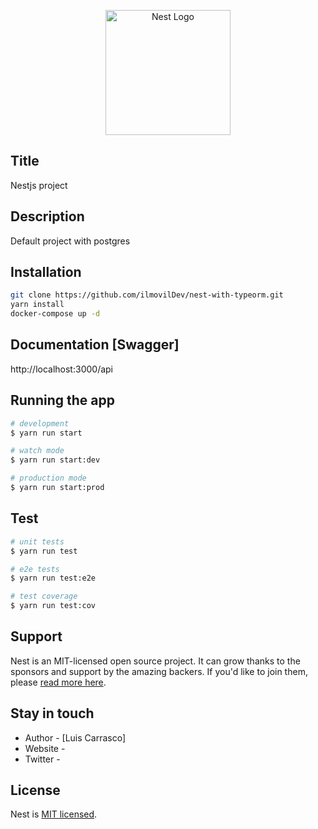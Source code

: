 <p align="center">
  <a href="http://nestjs.com/" target="blank"><img src="https://nestjs.com/img/logo-small.svg" width="200" alt="Nest Logo" /></a>
</p>

## Title

Nestjs project

## Description

Default project with postgres

## Installation

```bash
git clone https://github.com/ilmovilDev/nest-with-typeorm.git
yarn install
docker-compose up -d
```

## Documentation [Swagger]

http://localhost:3000/api

## Running the app

```bash
# development
$ yarn run start

# watch mode
$ yarn run start:dev

# production mode
$ yarn run start:prod
```

## Test

```bash
# unit tests
$ yarn run test

# e2e tests
$ yarn run test:e2e

# test coverage
$ yarn run test:cov
```

## Support

Nest is an MIT-licensed open source project. It can grow thanks to the sponsors and support by the amazing backers. If you'd like to join them, please [read more here](https://docs.nestjs.com/support).

## Stay in touch

- Author - [Luis Carrasco]
- Website - 
- Twitter - 

## License

Nest is [MIT licensed](LICENSE).
